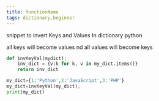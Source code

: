 ```yaml
---
title: functionName
tags: dictionary,beginner
---
```


snippet to invert Keys and Values In dictionary python

all keys will become values nd all values will become keys

```py
def invKeyVal(mydict):
    inv_dict = {v:k for k, v in my_dict.items()}
    return inv_dict
```

```py
my_dict={1:'Python',2:'JavaScript',3:'PHP'}
my_dict=invKeyVal(my_dict);
print(my_dict)
```
